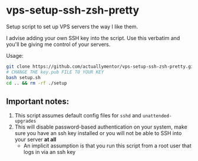 # vps-setup-ssh-zsh-pretty

Setup script to set up VPS servers the way I like them.

I advise adding your own SSH key into the script. Use this verbatim and you'll be giving me control of your servers.

Usage:

```bash
git clone https://github.com/actuallymentor/vps-setup-ssh-zsh-pretty.git setup && cd setup
# CHANGE THE key.pub FILE TO YOUR KEY
bash setup.sh
cd .. && rm -rf ./setup
```

## Important notes:

1. This script assumes default config files for `sshd` and `unattended-upgrades`
1. This will disable password-based authentication on your system, make sure you have an ssh key installed or you will not be able to SSH into your server **at all**
	- An implicit assumption is that you run this script from a root user that logs in via an ssh key
